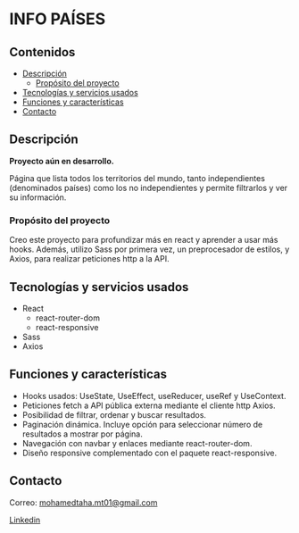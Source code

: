 # INFO PAÍSES

## Contenidos

- [Descripción](#descripción)
  - [Propósito del proyecto](#propósito-del-proyecto)
- [Tecnologías y servicios usados](#tecnologías-y-servicios-usados)
- [Funciones y características](#funciones-y-características)
- [Contacto](#contacto)

## Descripción

**Proyecto aún en desarrollo.**

<!-- captura y link a web -->

Página que lista todos los territorios del mundo, tanto independientes (denominados países) como los no independientes y permite filtrarlos y ver su información.

### Propósito del proyecto

Creo este proyecto para profundizar más en react y aprender a usar más hooks. Además, utilizo Sass por primera vez, un preprocesador de estilos, y Axios, para realizar peticiones http a la API.

## Tecnologías y servicios usados

- React
  - react-router-dom
  - react-responsive
- Sass
- Axios

## Funciones y características

- Hooks usados: UseState, UseEffect, useReducer, useRef y UseContext.
- Peticiones fetch a API pública externa mediante el cliente http Axios.
- Posibilidad de filtrar, ordenar y buscar resultados.
- Paginación dinámica. Incluye opción para seleccionar número de resultados a mostrar por página.
- Navegación con navbar y enlaces mediante react-router-dom.
- Diseño responsive complementado con el paquete react-responsive.

## Contacto

Correo: mohamedtaha.mt01@gmail.com

[Linkedin](https://es.linkedin.com/in/mohammed-taha-hasan)
